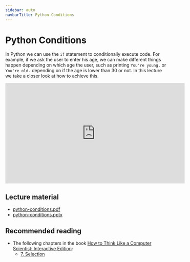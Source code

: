 ```yaml
---
sidebar: auto
navbarTitle: Python Conditions
---
```


# Python Conditions
In Python we can use the `if` statement to conditionally execute code. For example, if we ask the user to enter his age, we can make different things happen depending on which age the user, such as printing `You're young.` or `You're old.` depending on if the age is lower than 30 or not. In this lecture we take a closer look at how to achieve this.

<iframe width="560" height="314" src="https://www.youtube.com/embed/Lfd5AMfytTM" frameborder="0" allow="accelerometer; autoplay; encrypted-media; gyroscope; picture-in-picture" allowfullscreen></iframe>

## Lecture material
* [python-conditions.pdf](python-conditions.pdf)
* [python-conditions.pptx](python-conditions.pptx)

## Recommended reading
* The following chapters in the book [How to Think Like a Computer Scientist: Interactive Edition](http://interactivepython.org/courselib/static/thinkcspy/index.html):
    * [7. Selection](https://runestone.academy/runestone/books/published/thinkcspy/Selection/toctree.html)